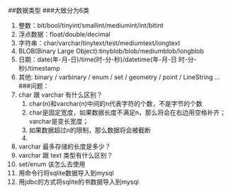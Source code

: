 ##数据类型
###大致分为6类
1. 整数：bit/bool/tinyint/smallint/mediumint/int/bitint
2. 浮点数据：float/double/decimal
3. 字符串：char/varchar/tinytext/test/mediumtext/longtext
4. BLOB(Binary Large Object):tinyblob/blob/mediumblob/longblob
5. 日期：date(年-月-日)/time(时-分-秒)/datetime(年-月-日 时-分-秒)/timestamp
6. 其他: binary / varbinary / enum / set / geometry / point / LineString …
###问题：
1. char 跟 varchar 有什么区别？
	1. char(n)和varchar(n)中间的n代表字符的个数，不是字节的个数
	2. char是固定宽度，如果数据长度不满足n，那么将会在右边用空格补齐；varchar是变长宽度；
	3. 如果数据超过n的限制，那么数据将会被截断
	4. 
2. varchar 最多存储的长度是多少？
3. varchar 跟 text 类型有什么区别？
4. set/enum 该怎么去使用
5. 用命令行将sqlite数据导入到mysql
6. 用jdbc的方式将sqlite的书数据导入到mysql